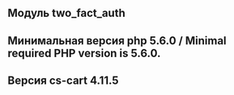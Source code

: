 ## Модуль two_fact_auth
## Минимальная версия php 5.6.0 / Minimal required PHP version is 5.6.0.

## Версия cs-cart 4.11.5
